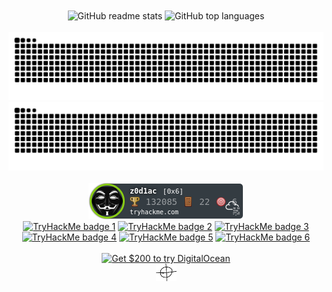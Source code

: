 <!-- Heading
<div align="center">
  <h1> Hello world <img src=".github/images/hand_wave.gif" alt="hand_wave.gif" width="30"/></h1>
</div><br>
-->

<!-- Readme stats and top languages -->
<div align="center">
  <a><img align="center" width="55%" alt="GitHub readme stats" src="https://migueltc13-github-readme-stats.vercel.app/api?username=migueltc13&show_icons=true&count_private=true&theme=transparent&title_color=40ff00&text_color=888888&border_color=0ac647&icon_color=0ac647#gh-dark-mode-only"/></a>
  <a><img align="center" width="43.7%" alt="GitHub top languages" src="https://migueltc13-github-readme-stats.vercel.app/api/top-langs/?username=migueltc13&langs_count=10&layout=compact&hide=CSS,SCSS&theme=transparent&title_color=40ff00&text_color=888888&border_color=0ac647#gh-dark-mode-only"/></a>
</div>

<br>

<!-- Snake animation -->
<div align="center">
  <img alt="Snake animation dark mode" src="https://raw.githubusercontent.com/migueltc13/migueltc13/main/.github/images/github-snake-dark.svg#gh-dark-mode-only"/>
  <img alt="Snake animation light mode" src="https://raw.githubusercontent.com/migueltc13/migueltc13/main/.github/images/github-contribution-grid-snake.svg#gh-light-mode-only"/>
  <!-- backup
    <img src="https://raw.githubusercontent.com/migueltc13/migueltc13/main/.github/images/temp_snake_dark.svg"/>
  -->
</div>

<br>

<!-- TryHackMe Profile and Badges -->
<div align="center">
  <!-- <script src="https://tryhackme.com/badge/1134216"></script> -->
  <a target="_blank" href="https://tryhackme.com/p/z0d1ac"><img height="58" alt="TryHackMe z0d1ac Profile" src="/.github/images/thm.png"></a>
</div>
<div align="center">
  <a target="_blank" href="https://tryhackme.com/z0d1ac/badges/mr-robot"><img alt="TryHackMe badge 1" src="https://tryhackme.com/img/badges/mrrobot.svg" width="100"></a>
  <a target="_blank" href="https://tryhackme.com/z0d1ac/badges/terminaled"><img alt="TryHackMe badge 2" src="https://tryhackme.com/img/badges/linux.svg" width="100"></a>
  <a target="_blank" href="https://tryhackme.com/z0d1ac/badges/ohsint"><img alt="TryHackMe badge 3" src="https://tryhackme.com/img/badges/ohsint.svg" width="100"></a>
  <a target="_blank" href="https://tryhackme.com/z0d1ac/badges/hash-cracker"><img alt="TryHackMe badge 4" src="https://tryhackme.com/img/badges/hashcracker.svg" width="100"></a>
  <a target="_blank" href="https://tryhackme.com/z0d1ac/badges/koth-game"><img alt="TryHackMe badge 5" src="https://tryhackme.com/img/badges/king.svg" width="100"></a>
  <a target="_blank" href="https://tryhackme.com/z0d1ac/badges/7-day-streak"><img alt="TryHackMe badge 6" src="https://tryhackme.com/img/badges/streak7.svg" width="100"></a>
</div>

<br>

<!-- Linkedin badge
<div align="center">
  <a target="_blank" href="https://www.linkedin.com/in/miguel-carvalho-dev"><img src="https://raw.githubusercontent.com/migueltc13/migueltc13/main/.github/images/linkedin.png" width="250"/>
</div><br>
-->

<!-- Digital Ocean Ref badge -->
<div align="center">
  <a target="_blank" href="https://www.digitalocean.com/?refcode=2341d6802900&utm_campaign=Referral_Invite&utm_medium=Referral_Program&utm_source=badge">
    <img alt="Get $200 to try DigitalOcean" src="http://web-platforms.sfo2.cdn.digitaloceanspaces.com/WWW/Badge%201.svg"/>
  </a>
</div>

<!-- Visitor's count
<div align="center">
  <img width="0" alt="Visitor's count" src="https://profile-counter.glitch.me/{migueltc13}/count.svg"/>
</div>
-->

<div align="center">
  <a target="_blank" href="#"><img alt="Z0d1ac" src=".github/images/z0d1ac.png" width="33"></a>
</div>

<!--
**migueltc13/migueltc13** is a ✨ _special_ ✨ repository because its `README.md` (this file) appears on your GitHub profile.

Here are some ideas to get you started:

- 🔭 I’m currently working on ...
- 🌱 I’m currently learning ...
- 👯 I’m looking to collaborate on ...
- 🤔 I’m looking for help with ...
- 💬 Ask me about ...
- 📫 How to reach me: ...
- 😄 Pronouns: ...
- ⚡ Fun fact: ...
-->
